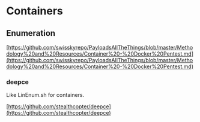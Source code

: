 # Containers

## Enumeration

[https://github.com/swisskyrepo/PayloadsAllTheThings/blob/master/Methodology%20and%20Resources/Container%20-%20Docker%20Pentest.md](https://github.com/swisskyrepo/PayloadsAllTheThings/blob/master/Methodology%20and%20Resources/Container%20-%20Docker%20Pentest.md)

### deepce

Like LinEnum.sh for containers.

[https://github.com/stealthcopter/deepce](https://github.com/stealthcopter/deepce)
